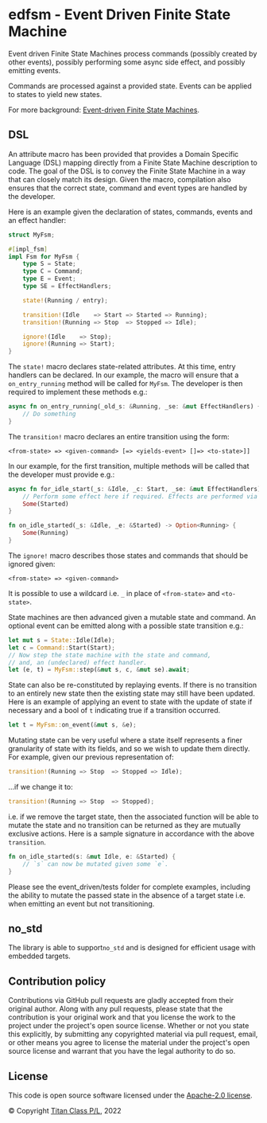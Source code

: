 edfsm - Event Driven Finite State Machine
===

Event driven Finite State Machines process commands (possibly created by other
events), possibly performing some async side effect, and possibly emitting events.

Commands are processed against a provided state. Events can be applied to states
to yield new states.

For more background: [Event-driven Finite State Machines](http://christopherhunt-software.blogspot.com/2021/02/event-driven-finite-state-machines.html).

DSL
---

An attribute macro has been provided that provides a Domain Specific Language (DSL) mapping directly
from a Finite State Machine description to code. The goal of the DSL is to convey the Finite
State Machine in a way that can closely match its design. Given the macro, compilation also ensures that the correct
state, command and event types are handled by the developer.

Here is an example given the declaration of states, commands, events and an effect handler:

```rust
struct MyFsm;

#[impl_fsm]
impl Fsm for MyFsm {
    type S = State;
    type C = Command;
    type E = Event;
    type SE = EffectHandlers;

    state!(Running / entry);

    transition!(Idle    => Start => Started => Running);
    transition!(Running => Stop  => Stopped => Idle);

    ignore!(Idle    => Stop);
    ignore!(Running => Start);
}
```

The `state!` macro declares state-related attributes. At this time, entry 
handlers can be declared. In our example, the macro will ensure that a `on_entry_running`
method will be called for `MyFsm`. The developer is then
required to implement these methods e.g.:

```rust
async fn on_entry_running(_old_s: &Running, _se: &mut EffectHandlers) {
    // Do something
}
```

The `transition!` macro declares an entire transition using the form:

```
<from-state> => <given-command> [=> <yields-event> []=> <to-state>]]
```

In our example, for the first transition, multiple methods will be called that the developer must provide e.g.:

```rust
async fn for_idle_start(_s: &Idle, _c: Start, _se: &mut EffectHandlers) -> Option<Started> {
    // Perform some effect here if required. Effects are performed via the EffectHandler
    Some(Started)
}

fn on_idle_started(_s: &Idle, _e: &Started) -> Option<Running> {
    Some(Running)
}
```

The `ignore!` macro describes those states and commands that should be ignored given:

```
<from-state> => <given-command>
```

It is possible to use a wildcard i.e. `_` in place of `<from-state>` and `<to-state>`.

State machines are then advanced given a mutable state and command. An optional event can be
emitted along with a possible state transition e.g.:

```rust
let mut s = State::Idle(Idle);
let c = Command::Start(Start);
// Now step the state machine with the state and command,
// and, an (undeclared) effect handler.
let (e, t) = MyFsm::step(&mut s, c, &mut se).await;
```

State can also be re-constituted by replaying events. If there is no transition to an entirely
new state then the existing state may still have been updated.
Here is an example of applying an event to state with the update of state
if necessary and a bool of `t` indicating true if a transition occurred.

```rust
let t = MyFsm::on_event(&mut s, &e);
```

Mutating state can be very useful where a state itself represents
a finer granularity of state with its fields, and so we wish to update them directly. 
For example, given our previous representation of:

```rust
transition!(Running => Stop  => Stopped => Idle);
```

...if we change it to:

```rust
transition!(Running => Stop  => Stopped);
```

i.e. if we remove the target state, then the associated function will be able to mutate the
state and no transition can be returned as they are mutually exclusive actions. Here is
a sample signature in accordance with the above `transition`.

```rust
fn on_idle_started(s: &mut Idle, e: &Started) {
    // `s` can now be mutated given some `e`.
}
```

Please see the event_driven/tests folder for complete examples, including the ability to mutate
the passed state in the absence of a target state i.e. when emitting an event but not
transitioning.

no_std
---

The library is able to support`no_std` and is designed for efficient usage with embedded targets.

## Contribution policy

Contributions via GitHub pull requests are gladly accepted from their original author. Along with any pull requests, please state that the contribution is your original work and that you license the work to the project under the project's open source license. Whether or not you state this explicitly, by submitting any copyrighted material via pull request, email, or other means you agree to license the material under the project's open source license and warrant that you have the legal authority to do so.

## License

This code is open source software licensed under the [Apache-2.0 license](./LICENSE).

© Copyright [Titan Class P/L](https://www.titanclass.com.au/), 2022
